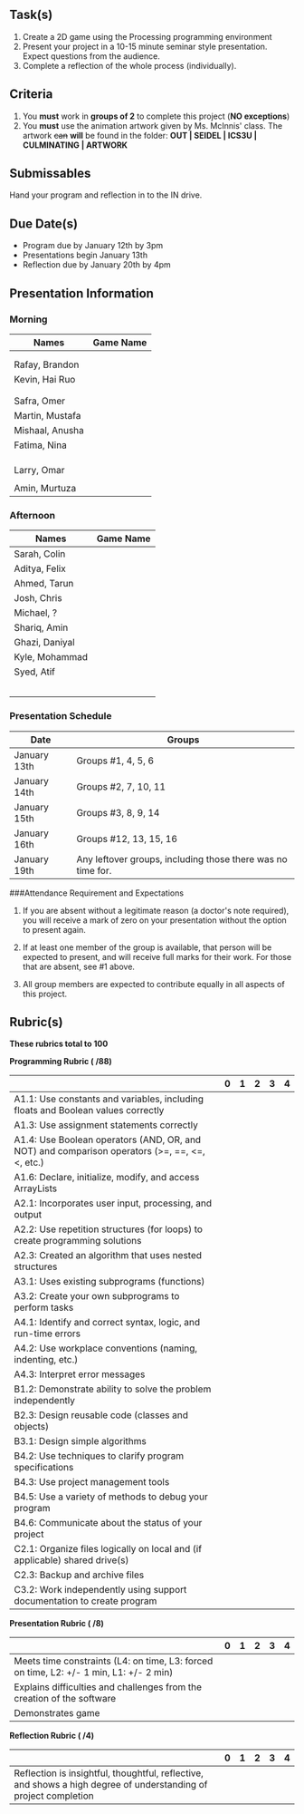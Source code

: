 Task(s)
-------
1. Create a 2D game using the Processing programming environment
2. Present your project in a 10-15 minute seminar style presentation.  Expect questions from the audience.
3. Complete a reflection of the whole process (individually).

Criteria
--------
1. You **must** work in **groups of 2** to complete this project (**NO exceptions**)
2. You **must** use the animation artwork given by Ms. McInnis' class.  The artwork ~~can~~ **will** be found in the folder: **OUT | SEIDEL | ICS3U | CULMINATING | ARTWORK**

Submissables
------------
Hand your program and reflection in to the IN drive.

Due Date(s)
----------
* Program due by January 12th by 3pm
* Presentations begin January 13th
* Reflection due by January 20th by 4pm

Presentation Information
------------------------
### Morning
| Names | Game Name |
|-------|--------|
|  |  |
|  |  |
| Rafay, Brandon |  |
| Kevin, Hai Ruo |  |
|  |  |
|  |  |
| Safra, Omer  |  |
| Martin, Mustafa |  |
| Mishaal, Anusha |  |
| Fatima, Nina |  |
|  |  |
|  |  |
|  |  |
| Larry, Omar |  |
|  |  |
| Amin, Murtuza |  |

### Afternoon
| Names | Game Name |
|-------|--------|
|  Sarah, Colin |  |
|  Aditya, Felix |  |
|  Ahmed, Tarun |  |
|  Josh, Chris |  |
|  Michael, ? |  |
|  Shariq, Amin |  |
|  Ghazi, Daniyal |  |
|  Kyle, Mohammad |  |
|  Syed, Atif |  |
|  |  |
|  |  |
|  |  |
|  |  |
|  |  |

### Presentation Schedule
| Date | Groups |
| ---- | ------ |
|January 13th | Groups #1, 4, 5, 6 |
|January 14th | Groups #2, 7, 10, 11 |
|January 15th | Groups #3, 8, 9, 14 |
|January 16th | Groups #12, 13, 15, 16 |
|January 19th | Any leftover groups, including those there was no time for. |

###Attendance Requirement and Expectations
1. If you are absent without a legitimate reason (a doctor's note required), you will receive a mark of zero on your presentation without the option to present again.

2. If at least one member of the group is available, that person will be expected to present, and will receive full marks for their work. For those that are absent, see #1 above.

3. All group members are expected to contribute equally in all aspects of this project.


Rubric(s)
---------
**These rubrics total to 100**

**Programming Rubric ( /88)**

| | 0 | 1 | 2 | 3 | 4 |
|---| --- | --- | --- | --- | --- |
|A1.1: Use constants and variables, including floats and Boolean values correctly | | | | | |
| A1.3: Use assignment statements correctly | | | | | |
| A1.4: Use Boolean operators (AND, OR, and NOT) and comparison operators (>=, ==, <=, <, etc.) | | | | | |
| A1.6: Declare, initialize, modify, and access ArrayLists | | | | | |
| A2.1: Incorporates user input, processing, and output | | | | | |
| A2.2: Use repetition structures (for loops) to create programming solutions | | | | | |
| A2.3: Created an algorithm that uses nested structures | | | | | |
| A3.1: Uses existing subprograms (functions) | | | | | |
| A3.2: Create your own subprograms to perform tasks  | | | | | |
| A4.1: Identify and correct syntax, logic, and run-time errors | | | | | |
| A4.2: Use workplace conventions (naming, indenting, etc.) | | | | | |
| A4.3: Interpret error messages | | | | | |
| B1.2: Demonstrate ability to solve the problem independently  | | | | | |
| B2.3: Design reusable code (classes and objects) | | | | | |
| B3.1: Design simple algorithms | | | | | |
| B4.2: Use techniques to clarify program specifications | | | | | |
| B4.3: Use project management tools | | | | | |
| B4.5: Use a variety of methods to debug your program | | | | | |
| B4.6: Communicate about the status of your project | | | | | |
| C2.1: Organize files logically on local and (if applicable) shared drive(s) | | | | | |
| C2.3: Backup and archive files  | | | | | |
| C3.2: Work independently using support documentation to create program | | | | | |


**Presentation Rubric ( /8)**

| | 0 | 1 | 2 | 3 | 4 |
|---| --- | --- | --- | --- | --- |
| Meets time constraints (L4: on time, L3: forced on time, L2: +/- 1 min, L1: +/- 2 min) | | | | | |
| Explains difficulties and challenges from the creation of the software | | | | | |
| Demonstrates game | | | | | |


**Reflection Rubric ( /4)**

| | 0 | 1 | 2 | 3 | 4 |
|---| --- | --- | --- | --- | --- |
| Reflection is insightful, thoughtful, reflective, and shows a high degree of understanding of project completion  | | | | | |
